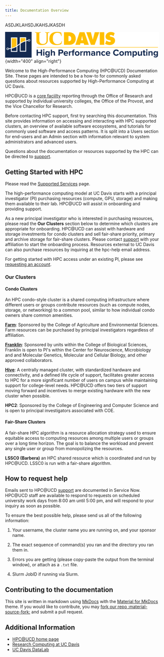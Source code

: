 ```yaml
---
title: Documentation Overview
---
```


ASDJKLAHSDJKAHSJKASDH

![HPC unit signature](assets/HPC-unit-signature.png){width="400" align="right"}

Welcome to the High-Performance Computing (HPC@UCD) Documentation Site. These pages are intended to be a how-to for
commonly asked questions about resources supported by High-Performance Computing at UC Davis.

HPC@UCD is a [core faciilty](https://research.ucdavis.edu/research-support/research-core-facilities/) reporting through
the Office of Research and supported by individual university colleges, the Office of the Provost, and the Vice
Chancellor for Research.

Before contacting HPC support, first try searching this documentation. This site provides information on accessing and
interacting with HPC supported clusters, an overview of available software ecosystems, and tutorials for commonly used
software and access patterns. It is split into a Users section for end-users and an Admin section with information
relevant to system administrators and advanced users.

Questions about the documentation or resources supported by the HPC can be directed to [support](support.md).

## Getting Started with HPC

Please read the [Supported Services](https://hpc.ucdavis.edu/supported-services) page.

The high-performance computing model at UC Davis starts with a principal investigator (PI) purchasing resources
(compute, GPU, storage) and making them available to their lab. HPC@UCD will assist in onboarding and providing support.

As a new principal investigator who is interested in purchasing resources, please read the **Our Clusters** section
below to determine which clusters are appropriate for onboarding. HPC@UCD can assist with hardware and storage
investments for condo clusters and sell fair-share priority, primary and archive storage for fair-share clusters. Please
contact [support](support.md) with your affiliation to start the onboarding process. Resources external to UC Davis can
also purchase resources by inquiring at the hpc-help email address.

For getting started with HPC access under an existing PI, please see
[requesting an account](general/account-requests.md).

### Our Clusters

#### Condo Clusters

An HPC condo-style cluster is a shared computing infrastructure where different users or groups contribute resources
(such as compute nodes, storage, or networking) to a common pool, similar to how individual condo owners share common
amenities.

[**Farm**](farm/index.md): Sponsored by the College of Agriculture and Environmental Sciences. Farm resources can be
purchased by principal investigators regardless of affiliation.

[**Franklin**](franklin/index.md): Sponsored by units within the College of Biological Sciences, Franklin is open to
PI's within the Center for Neuroscience, Microbiology and and Molecular Genetics, Molecular and Cellular Biology, and
other approved collaborators.

[**Hive**](hive/index.md): A centrally managed cluster, with standardized hardware and connectivity, and a defined life
cycle of support, facilitates greater access to HPC for a more significant number of users on campus while maintaining
support for college-level needs. HPC@UCD offers two tiers of support moving forward and incentives to merge existing
hardware with the new cluster when possible.

**HPC2**: Sponsored by the College of Engineering and Computer Science and is open to principal investigators associated
with COE.

#### Fair-Share Clusters

A fair-share HPC algorithm is a resource allocation strategy used to ensure equitable access to computing resources
among multiple users or groups over a long time horizon. The goal is to balance the workload and prevent any single user
or group from monopolizing the resources.

**LSSC0 (Barbera)** an HPC shared resource which is coordinated and run by HPC@UCD. LSSC0 is run with a fair-share
algorithm.

## How to request help

Emails sent to HPC@UCD [support](support.md) are documented in Service Now. HPC@UCD staff are available to respond to
requests on scheduled university work days from 8:00 am until 5:00 pm, and will respond to your inquiry as soon as
possible.

To ensure the best possible help, please send us all of the following information:

1. Your username, the cluster name you are running on, and your sponsor name.

2. The exact sequence of command(s) you ran and the directory you ran them in.

3. Errors you are getting (please copy-paste the output from the terminal window), or attach as a `.txt` file.

4. Slurm JobID if running via Slurm.

## Contributing to the documentation

This site is written in markdown using [MkDocs](https://daringfireball.net/projects/markdown/) with the
[Material for MkDocs](https://squidfunk.github.io/mkdocs-material/) theme. If you would like to contribute, you may
[fork our repo :material-source-fork:](https://github.com/ucdavis/hpccf-docs/fork) and submit a pull request.

## Additional Information

-   [HPC@UCD home page](https://hpc.ucdavis.edu)
-   [Research Computing at UC Davis](https://researchcomputing.ucdavis.edu)
-   [UC Davis DataLab](https://datalab.ucdavis.edu)
